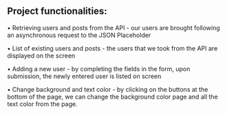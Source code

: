 ## Project functionalities:

• Retrieving users and posts from the API - our users are brought following an asynchronous request to the JSON Placeholder 

• List of existing users and posts - the users that we took from the API are displayed on the screen

• Adding a new user - by completing the fields in the form, upon submission, the newly entered user is listed on screen

• Change background and text color - by clicking on the buttons at the bottom of the page, we can change the background color page and all the text color from the page.
